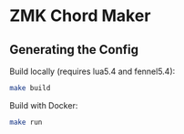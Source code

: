 # ZMK Chord Maker

## Generating the Config

Build locally (requires lua5.4 and fennel5.4):
```sh
make build
```

Build with Docker:
```sh
make run
```

